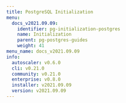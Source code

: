```yaml
---
title: PostgreSQL Initialization
menu:
  docs_v2021.09.09:
    identifier: pg-initialization-postgres
    name: Initialization
    parent: pg-postgres-guides
    weight: 41
menu_name: docs_v2021.09.09
info:
  autoscaler: v0.6.0
  cli: v0.21.0
  community: v0.21.0
  enterprise: v0.8.0
  installer: v2021.09.09
  version: v2021.09.09
---
```


